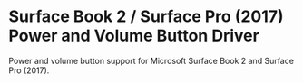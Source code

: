 # Surface Book 2 / Surface Pro (2017) Power and Volume Button Driver

Power and volume button support for Microsoft Surface Book 2 and Surface Pro (2017).
